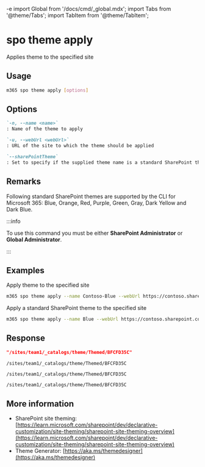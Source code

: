 -e <!-- DISCLAIMER: All secrets, passwords, and sensitive values in this document are examples only and not real credentials. -->
import Global from '/docs/cmd/_global.mdx';
import Tabs from '@theme/Tabs';
import TabItem from '@theme/TabItem';

# spo theme apply

Applies theme to the specified site

## Usage

```sh
m365 spo theme apply [options]
```

## Options

```md definition-list
`-n, --name <name>`
: Name of the theme to apply

`-u, --webUrl <webUrl>`
: URL of the site to which the theme should be applied

`--sharePointTheme`
: Set to specify if the supplied theme name is a standard SharePoint theme
```

<Global />

## Remarks

Following standard SharePoint themes are supported by the CLI for Microsoft 365: Blue, Orange, Red, Purple, Green, Gray, Dark Yellow and Dark Blue.

:::info

To use this command you must be either **SharePoint Administrator** or **Global Administrator**.

:::
    
## Examples

Apply theme to the specified site

```sh
m365 spo theme apply --name Contoso-Blue --webUrl https://contoso.sharepoint.com/sites/project-x
```

Apply a standard SharePoint theme to the specified site

```sh
m365 spo theme apply --name Blue --webUrl https://contoso.sharepoint.com/sites/project-x --sharePointTheme
```

## Response

<Tabs>
  <TabItem value="JSON">

  ```json
  "/sites/team1/_catalogs/theme/Themed/BFCFD35C"
  ```

  </TabItem>
  <TabItem value="Text">

  ```text
  /sites/team1/_catalogs/theme/Themed/BFCFD35C
  ```

  </TabItem>
  <TabItem value="CSV">

  ```csv
  /sites/team1/_catalogs/theme/Themed/BFCFD35C
  ```

  </TabItem>
  <TabItem value="Markdown">

  ```md
  /sites/team1/_catalogs/theme/Themed/BFCFD35C
  ```

  </TabItem>
</Tabs>

## More information

- SharePoint site theming: [https://learn.microsoft.com/sharepoint/dev/declarative-customization/site-theming/sharepoint-site-theming-overview](https://learn.microsoft.com/sharepoint/dev/declarative-customization/site-theming/sharepoint-site-theming-overview)
- Theme Generator: [https://aka.ms/themedesigner](https://aka.ms/themedesigner)

